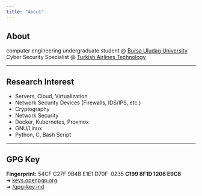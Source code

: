 ```yaml
---
title: "About"
---
```


## About

computer engineering undergraduate student @ [Bursa Uludag University](https://uludag.edu.tr)\
Cyber Security Specialist @ [Turkish Airlines Technology](https://turkishtechnology.com)

---

## Research Interest

* Servers, Cloud, Virtualization
* Network Security Devices (Firewalls, IDS/IPS, etc.)
* Cryptography
* Network Security
* Docker, Kubernetes, Proxmox
* GNU/Linux
* Python, C, Bash Script

---

## GPG Key

**Fingerprint:** 54CF C27F 9B4B E1E1 D70F  0235 **C199 8F1D 1206 E9C8**\
&#10132; [keys.openpgp.org](https://keys.openpgp.org/search?q=0xC1998F1D1206E9C8)\
&#10132; [/gpg-key.md](/gpg-key.md)
